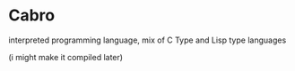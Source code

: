 # Cabro
interpreted programming language, mix of C Type and Lisp type languages

(i might make it compiled later)

